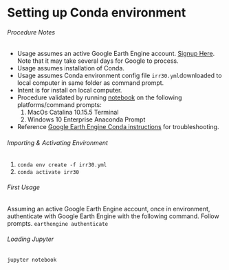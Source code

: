 # Setting up Conda environment

###### Procedure Notes
* Usage assumes an active Google Earth Engine account. [Signup Here](https://signup.earthengine.google.com/#!/). Note that it may take several days for Google to process.
* Usage assumes installation of Conda.
* Usage assumes Conda environment config file `irr30.yml`downloaded to local computer in same folder as command prompt.
* Intent is for install on local computer.
* Procedure validated by running [notebook](https://github.com/sonalthakkarBerkeley/MIDS_Capstone_Summer2020/blob/master/dev/pipeline/Package_Example.ipynb) on the following platforms/command prompts:
    1. MacOs Catalina 10.15.5 Terminal
    2. Windows 10 Enterprise Anaconda Prompt
* Reference [Google Earth Engine Conda instructions](https://developers.google.com/earth-engine/python_install-conda) for troubleshooting.

###### Importing & Activating Environment
1. `conda env create -f irr30.yml`
2. `conda activate irr30`

###### First Usage
Assuming an active Google Earth Engine account, once in environment, authenticate with Google Earth Engine with the following command. Follow prompts.
`earthengine authenticate`

###### Loading Jupyter
`jupyter notebook`

